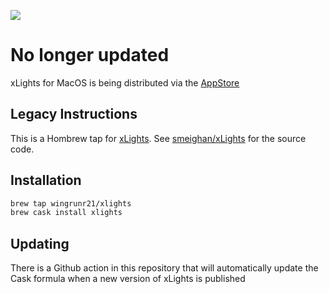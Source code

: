 ![](https://xlights.org/wp-content/uploads/2017/03/xLights-Logo_large-01.png)

# No longer updated

xLights for MacOS is being distributed via the [AppStore](https://apps.apple.com/us/app/xlights/id1137297689)

## Legacy Instructions

This is a Hombrew tap for [xLights](https://xlights.org/). See [smeighan/xLights](https://github.com/smeighan/xLights) for the source code.

## Installation

```bash
brew tap wingrunr21/xlights
brew cask install xlights
```

## Updating

There is a Github action in this repository that will automatically update the Cask formula when a new version of xLights is published
